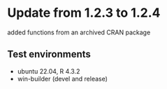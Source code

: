 # Update from 1.2.3 to 1.2.4

added functions from an archived CRAN package

## Test environments
* ubuntu 22.04, R 4.3.2
* win-builder (devel and release)


